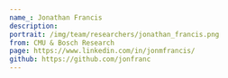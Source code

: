 ```yaml
---
name_: Jonathan Francis
description:
portrait: /img/team/researchers/jonathan_francis.png
from: CMU & Bosch Research
page: https://www.linkedin.com/in/jonmfrancis/
github: https://github.com/jonfranc
---
```

